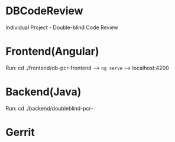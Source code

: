 # DBCodeReview

Individual Project - Double-blind Code Review

# Frontend(Angular)

Run: cd ./frontend/db-pcr-frontend --> `ng serve` --> localhost:4200

# Backend(Java)

Run: cd ./backend/doubleblind-pcr-

# Gerrit
